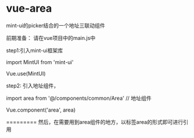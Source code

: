 # vue-area
mint-ui的picker结合的一个地址三联动组件

前期准备：
请在vue项目中的main.js中

step1:引入mint-ui框架库

import MintUI from 'mint-ui'

Vue.use(MintUI)

step2: 引入地址组件，

import area from '@/components/common/Area' // 地址组件

Vue.component('area', area)

=========
然后，在需要用到area组件的地方，以标签area的形式即可进行引用
